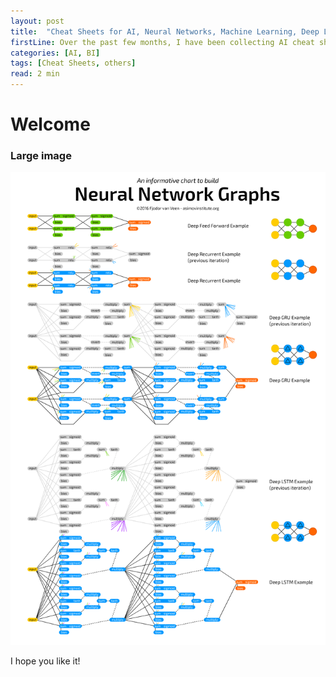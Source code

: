 ```yaml
---
layout: post
title:  "Cheat Sheets for AI, Neural Networks, Machine Learning, Deep Learning & Big Data"
firstLine: Over the past few months, I have been collecting AI cheat sheets...
categories: [AI, BI]
tags: [Cheat Sheets, others]
read: 2 min
---
```


# Welcome

### Large image

![AI-CheatSheet](/assets/img/ai-cheatsheet.png)

I hope you like it!
